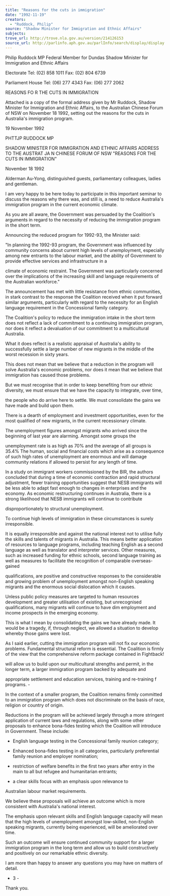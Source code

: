 ```yaml
---
title: "Reasons for the cuts in immigration"
date: "1992-11-19"
creators:
  - "Ruddock, Philip"
source: "Shadow Minister for Immigration and Ethnic Affairs"
subjects:
trove_url: http://trove.nla.gov.au/version/214126153
source_url: http://parlinfo.aph.gov.au/parlInfo/search/display/display.w3p;query=Id%3A%22media/pressrel/HPR02006717%22
---
```


 Philip Ruddock MP Federal Member for Dundas  Shadow Minister for Immigration  and Ethnic Affairs

 Electorate  Tel: (02) 858 1011  Fax: (02) 804 6739

 Parliament House  Tel: (06) 277 4343  Fax: (06) 277 2062

 REASONS FO R THE CUTS IN IMMIGRATION

 Attached is a copy of the formal address given by Mr Ruddock, Shadow  Minister for Immigration and Ethnic Affairs, to the Australian Chinese  Forum of NSW on November 18 1992, setting out the reasons for the cuts  in Australia's immigration program.

 19 November 1992

 PHTTJP RUDDOCK MP

 SHADOW MINISTER FOR IMMIGRATION AND ETHNIC AFFAIRS  ADDRESS TO THE AUSTRAT JA N  CHINESE FORUM  OF NSW  "REASONS FOR THE CUTS IN IMMIGRATION"

 November 18 1992

 Alderman Au-Yong, distinguished guests, parliamentary colleagues, ladies  and gentleman.

 I am very happy to be here today to participate in this important seminar to  discuss the reasons why there was, and still is, a need to reduce Australia's  immigration program in the current economic climate.

 As you are all aware, the Government was persuaded by the Coalition's  arguments in regard to the necessity of reducing the immigration program  in the short term.

 Announcing the reduced program for 1992-93, the Minister said:

 "In planning the 1992-93 program, the Government was influenced by  community concerns about current high levels of unemployment,  especially among new entrants to the labour market, and the ability of  Government to provide effective services and infrastructure in a 

 climate of economic restraint. The Government was particularly  concerned over the implications of the increasing skill and language  requirements of the Australian workforce."

 The announcement has met with little resistance from ethnic communities,  in stark contrast to the response the Coalition received when it put forward  similar arguments, particularly with regard to the necessity for an English  language requirement in the Concessional family category.

 The Coalition's policy to reduce the immigration intake in the short term  does not reflect a lack of commitment to a continuing immigration program,  nor does it reflect a devaluation of our commitment to a multicultural  Australia.

 What it does reflect is a realistic appraisal of Australia's ability to  successfully settle a large number of new migrants in the middle of the worst  recession in sixty years.

 This does not mean that we believe that a reduction in the program will  solve Australia's economic problems, nor does it mean that we believe that  immigration has caused those problems.

 But we must recognise that in order to keep benefiting from our ethnic  diversity, we must ensure that we have the capacity to integrate, over time,

 the people who do arrive here to settle. We must consolidate the gains we  have made and build upon them.

 There is a dearth of employment and investment opportunities, even for the  most qualified of new migrants, in the current recessionary climate.

 The unemployment figures amongst migrants who arrived since the  beginning of last year are alarming. Amongst some groups the 

 unemployment rate is as high as 70% and the average of all groups is 35.4%  The human, social and financial costs which arise as a consequence of such  high rates of unemployment are enormous and will damage community  relations if allowed to persist for any length of time.

 In a study on immigrant workers commissioned by the BIR, the authors  concluded that during a time of economic contraction and rapid structural  adjustment, fewer training opportunities suggest that NESB immigrants will  be less able to adapt fast enough to changes in enterprises and the  economy. As economic restructuring continues in Australia, there is a strong  likelihood that NESB immigrants will continue to contribute 

 disproportionately to structural unemployment.

 To continue high levels of immigration in these circumstances is surely  irresponsible.

 It is equally irresponsible and against the national interest not to utilise fully  the skills and talents of migrants in Australia. This means better application  of resources to language programs, including teaching English as a second  language as well as translator and interpreter services. Other measures, such  as increased funding for ethnic schools, second language training as well as  measures to facilitate the recognition of comparable overseas-gained 

 qualifications, are positive and constructive responses to the considerable  and growing problem of unemployment amongst non-English speaking  migrants and the enormous social dislocation which it causes.

 Unless public policy measures are targeted to human resources development  and greater utilisation of existing, but unrecognised qualifications, many  migrants will continue to have dim employment and income prospects in the  emerging economy.

 This is what I mean by consolidating the gains we have already made. It  would be a tragedy, if, through neglect, we allowed a situation to develop  whereby those gains were lost.

 As I said earlier, cutting the immigration program will not fix our economic  problems. Fundamental structural reform is essential. The Coalition is firmly  of the view that the comprehensive reform package contained in Fightback! 

 will allow us to build upon our multicultural strengths and permit, in the  longer term, a larger immigration program backed by adequate and

 appropriate settlement and education services, training and re-training  f programs. -

 In the context of a smaller program, the Coalition remains firmly committed  to an immigration program which does not discriminate on the basis of race,  religion or country of origin.

 Reductions in the program will be achieved largely through a more stringent  application of current laws and regulations, along with some other proposals  to enhance bona-fides testing which the Coalition will introduce in  Government. These include:

 - English language testing in the Concessional family reunion  category;

 - Enhanced bona-fides testing in all categories, particularly  preferential family reunion and employer nomination;

 - restriction of welfare benefits in the first two years after entry  in the main to all but refugee and humanitarian entrants;

 - a clear skills focus with an emphasis upon relevance to 

 Australian labour market requirements.

 We believe these proposals will achieve an outcome which is more consistent  with Australia's national interest.

 The emphasis upon relevant skills and English language capacity will mean  that the high levels of unemployment amongst low-skilled, non-English  speaking migrants, currently being experienced, will be ameliorated over  time.

 Such an outcome will ensure continued community support for a larger  immigration program in the long term and allow us to build constructively  and positively on our remarkable ethnic diversity.

 I am more than happy to answer any questions you may have on matters of  detail.

 -  3 -

 Thank you.

